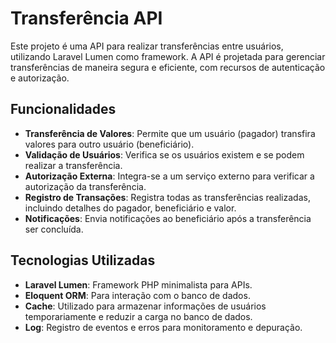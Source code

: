 # Transferência API

Este projeto é uma API para realizar transferências entre usuários, utilizando Laravel Lumen como framework. A API é projetada para gerenciar transferências de maneira segura e eficiente, com recursos de autenticação e autorização.

## Funcionalidades

- **Transferência de Valores**: Permite que um usuário (pagador) transfira valores para outro usuário (beneficiário).
- **Validação de Usuários**: Verifica se os usuários existem e se podem realizar a transferência.
- **Autorização Externa**: Integra-se a um serviço externo para verificar a autorização da transferência.
- **Registro de Transações**: Registra todas as transferências realizadas, incluindo detalhes do pagador, beneficiário e valor.
- **Notificações**: Envia notificações ao beneficiário após a transferência ser concluída.

## Tecnologias Utilizadas

- **Laravel Lumen**: Framework PHP minimalista para APIs.
- **Eloquent ORM**: Para interação com o banco de dados.
- **Cache**: Utilizado para armazenar informações de usuários temporariamente e reduzir a carga no banco de dados.
- **Log**: Registro de eventos e erros para monitoramento e depuração.
